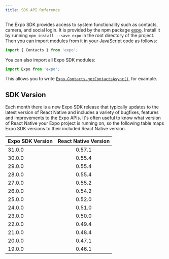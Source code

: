 ```yaml
---
title: SDK API Reference
---
```


The Expo SDK provides access to system functionality such as contacts, camera, and social login. It is provided by the npm package [expo](https://www.npmjs.com/package/expo). Install it by running `npm install --save expo` in the root directory of the project. Then you can import modules from it in your JavaScript code as follows:

```javascript
import { Contacts } from 'expo';
```

You can also import all Expo SDK modules:

```javascript
import Expo from 'expo';
```

This allows you to write [`Expo.Contacts.getContactsAsync()`](contacts.html#expocontactsgetcontactsasync "Expo.Contacts.getContactsAsync"), for example.

## SDK Version

Each month there is a new Expo SDK release that typically updates to the
latest version of React Native and includes a variety of bugfixes,
features and improvements to the Expo APIs. It's often useful to know
what version of React Native your Expo project is running on, so the
following table maps Expo SDK versions to their included React Native
version.

| Expo SDK Version | React Native Version |
| ---------------- |:--------------------:|
| 31.0.0           | 0.57.1               |
| 30.0.0           | 0.55.4               |
| 29.0.0           | 0.55.4               |
| 28.0.0           | 0.55.4               |
| 27.0.0           | 0.55.2               |
| 26.0.0           | 0.54.2               |
| 25.0.0           | 0.52.0               |
| 24.0.0           | 0.51.0               |
| 23.0.0           | 0.50.0               |
| 22.0.0           | 0.49.4               |
| 21.0.0           | 0.48.4               |
| 20.0.0           | 0.47.1               |
| 19.0.0           | 0.46.1               |
